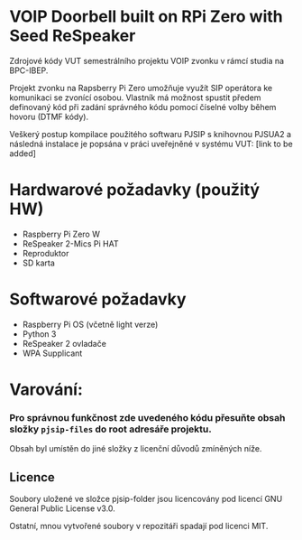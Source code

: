 # VOIP Doorbell built on RPi Zero with Seed ReSpeaker
Zdrojové kódy VUT semestrálního projektu VOIP zvonku v rámcí studia na BPC-IBEP.

Projekt zvonku na Rapsberry Pi Zero umožňuje využít SIP operátora ke komunikaci se zvonící osobou. Vlastník má možnost spustit předem definovaný kód při zadání správného kódu pomocí číselné volby během hovoru (DTMF kódy).

Veškerý postup kompilace použitého softwaru PJSIP s knihovnou PJSUA2 a následná instalace je popsána v práci uveřejněné v systému VUT: [link to be added]

# Hardwarové požadavky (použitý HW)

- Raspberry Pi Zero W
- ReSpeaker 2-Mics Pi HAT
- Reproduktor
- SD karta

# Softwarové požadavky
- Raspberry Pi OS (včetně light verze)
- Python 3
- ReSpeaker 2 ovladače
- WPA Supplicant

# Varování:
### Pro správnou funkčnost zde uvedeného kódu přesuňte obsah složky ```pjsip-files``` do root adresáře projektu.

Obsah byl umístěn do jiné složky z licenční důvodů zmíněných níže.




## Licence
Soubory uložené ve složce pjsip-folder jsou licencovány pod licencí GNU General Public License v3.0. 

Ostatní, mnou vytvořené soubory v repozitáři spadají pod licenci MIT.
